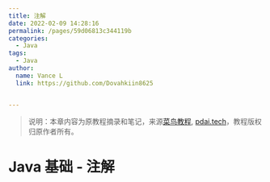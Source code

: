 ```yaml
---
title: 注解
date: 2022-02-09 14:28:16
permalink: /pages/59d06813c344119b
categories:
  - Java
tags:
  - Java
author:
  name: Vance L
  link: https://github.com/Dovahkiin8625


---
```


> 说明：本章内容为原教程摘录和笔记，来源[菜鸟教程](https://www.runoob.com), [pdai.tech](https://www.pdai.tech/)，教程版权归原作者所有。

# Java 基础 - 注解


